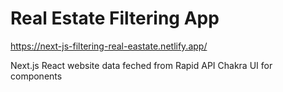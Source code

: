 # Real Estate Filtering App

https://next-js-filtering-real-eastate.netlify.app/

Next.js React website
data feched from Rapid API
Chakra UI for components
